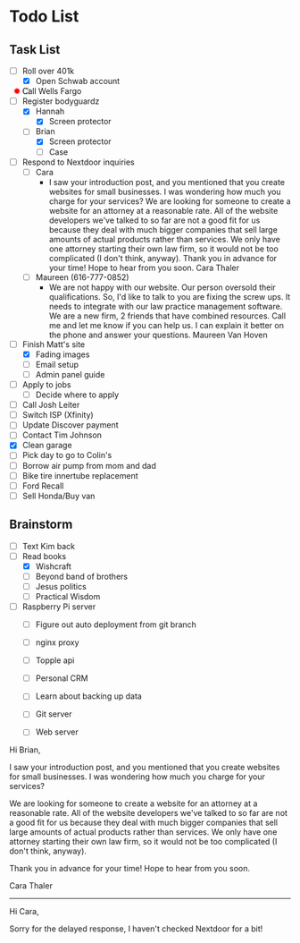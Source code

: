 # Todo List

## Task List

- [ ] Roll over 401k
  - [x] Open Schwab account
  - [ ] <span class="priority" /> Call Wells Fargo
- [ ] Register bodyguardz
  - [x] Hannah
    - [x] Screen protector
  - [ ] Brian
    - [x] Screen protector
    - [ ] Case
- [ ] Respond to Nextdoor inquiries
  - [ ] Cara
    - I saw your introduction post, and you mentioned that you create websites for small businesses. I was wondering how much you charge for your services? We are looking for someone to create a website for an attorney at a reasonable rate. All of the website developers we've talked to so far are not a good fit for us because they deal with much bigger companies that sell large amounts of actual products rather than services. We only have one attorney starting their own law firm, so it would not be too complicated (I don't think, anyway). Thank you in advance for your time! Hope to hear from you soon. Cara Thaler
  - [ ] Maureen (616-777-0852)
    - We are not happy with our website. Our person oversold their qualifications.   So, I'd like to talk to you are fixing the screw ups. It needs to integrate with our law practice management software. We are a new firm, 2 friends that have combined resources. Call me and let me know if you can help us. I can explain it better on the phone and answer your questions.  Maureen Van Hoven
- [ ] Finish Matt's site
  - [x] Fading images
  - [ ] Email setup
  - [ ] Admin panel guide
- [ ] Apply to jobs
  - [ ] Decide where to apply
- [ ] Call Josh Leiter
- [ ] Switch ISP (Xfinity)
- [ ] Update Discover payment
- [ ] Contact Tim Johnson
- [x] Clean garage
- [ ] Pick day to go to Colin's
- [ ] Borrow air pump from mom and dad
- [ ] Bike tire innertube replacement
- [ ] Ford Recall
- [ ] Sell Honda/Buy van

## Brainstorm

- [ ] Text Kim back
- [ ] Read books
  - [x] Wishcraft
  - [ ] Beyond band of brothers
  - [ ] Jesus politics
  - [ ] Practical Wisdom
- [ ] Raspberry Pi server
  - [ ] Figure out auto deployment from git branch
  - [ ] nginx proxy
  - [ ] Topple api
  - [ ] Personal CRM
  - [ ] Learn about backing up data
  - [ ] Git server
  - [ ] Web server


Hi Brian,

I saw your introduction post, and you mentioned that you create websites for small businesses. I was wondering how much you charge for your services? 

We are looking for someone to create a website for an attorney at a reasonable rate. All of the website developers we've talked to so far are not a good fit for us because they deal with much bigger companies that sell large amounts of actual products rather than services. We only have one attorney starting their own law firm, so it would not be too complicated (I don't think, anyway).

Thank you in advance for your time! Hope to hear from you soon. 

Cara Thaler

---

Hi Cara,

Sorry for the delayed response, I haven't checked Nextdoor for a bit! 

<style>
.priority {
  position: relative;
  left: -40px;
}
.priority::before {
  position: relative;
  content: "✹";
  color: red;
  font-weight: bolder;
}
</style>